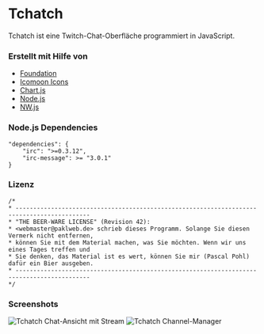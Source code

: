 # Tchatch
Tchatch ist eine Twitch-Chat-Oberfläche programmiert in JavaScript.

### Erstellt mit Hilfe von
* [Foundation](http://foundation.zurb.com/)
* [Icomoon Icons](http://icomoon.io/)
* [Chart.js](http://www.chartjs.org/)
* [Node.js](http://nodejs.org/)
* [NW.js](http://nwjs.io/)

### Node.js Dependencies

	"dependencies": {
		"irc": ">=0.3.12",
		"irc-message": >= "3.0.1"
	}

### Lizenz

	/*
	* -------------------------------------------------------------------------------------------
	* "THE BEER-WARE LICENSE" (Revision 42):
	* <webmaster@paklweb.de> schrieb dieses Programm. Solange Sie diesen Vermerk nicht entfernen,
	* können Sie mit dem Material machen, was Sie möchten. Wenn wir uns eines Tages treffen und 
	* Sie denken, das Material ist es wert, können Sie mir (Pascal Pohl) dafür ein Bier ausgeben.
	* -------------------------------------------------------------------------------------------
	*/

### Screenshots
![Tchatch Chat-Ansicht mit Stream](https://dl.dropboxusercontent.com/u/16631598/tchatch_screenshot.jpg)
![Tchatch Channel-Manager](https://dl.dropboxusercontent.com/u/16631598/tchatch_screenshot2.jpg)